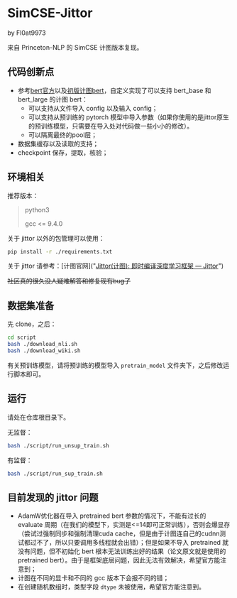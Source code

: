 ﻿# SimCSE-Jittor

by Fl0at9973

来自 Princeton-NLP 的 SimCSE 计图版本复现。

## 代码创新点

+ 参考[bert官方](https://github.com/google-research/bert)以及[初版计图bert](https://github.com/LetianLee/BERT-Jittor)，自定义实现了可以支持 bert_base 和 bert_large 的计图 bert：
  + 可以支持从文件导入 config 以及输入 config；
  + 可以支持从预训练的 pytorch 模型中导入参数（如果你使用的是jittor原生的预训练模型，只需要在导入处对代码做一些小小的修改）。
  + 可以隔离最终的pool层；
+ 数据集缓存以及读取的支持；
+ checkpoint 保存，提取，核验；

## 环境相关

推荐版本：

> python3
>
> gcc <= 9.4.0

关于 jittor 以外的包管理可以使用：

```bash
pip install -r ./requirements.txt
```

关于 jittor 请参考：[计图官网]("[Jittor(计图): 即时编译深度学习框架 — Jittor](https://cg.cs.tsinghua.edu.cn/jittor/)")

~~社区真的很久没人疑难解答和修复现有bug了~~

## 数据集准备

先 clone，之后：

```bash
cd script
bash ./download_nli.sh
bash ./download_wiki.sh
```

有关预训练模型，请将预训练的模型导入 `pretrain_model` 文件夹下，之后修改运行脚本即可。

## 运行

请处在仓库根目录下。

无监督：

```bash
bash ./script/run_unsup_train.sh
```

有监督：

```bash
bash ./script/run_sup_train.sh
```

## 目前发现的 jittor 问题

+ AdamW优化器在导入 pretrained bert 参数的情况下，不能有过长的 evaluate 周期（在我们的模型下，实测是<=14即可正常训练），否则会爆显存（尝试过强制同步和强制清理cuda cache，但是由于计图连自己的cudnn测试都过不了，所以只要调用多线程就会出错）；但是如果不导入 pretrained 就没有问题，但不初始化 bert 根本无法训练出好的结果（论文原文就是使用的 pretrained bert）。由于是框架底层问题，因此无法有效解决，希望官方能注意到；
+ 计图在不同的显卡和不同的 gcc 版本下会报不同的错；
+ 在创建随机数组时，类型字段 `dtype` 未被使用，希望官方能注意到。
